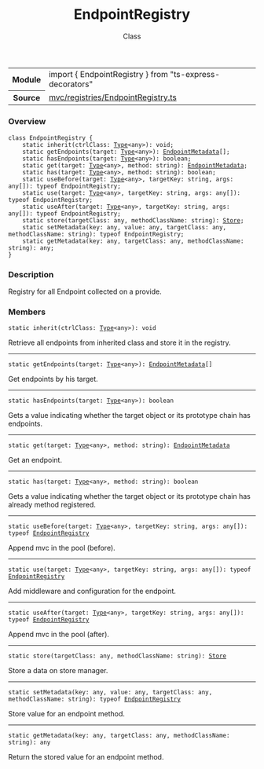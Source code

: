 <header class="symbol-info-header">    <h1 id="endpointregistry">EndpointRegistry</h1>    <label class="symbol-info-type-label class">Class</label>      </header>
<section class="symbol-info">      <table class="is-full-width">        <tbody>        <tr>          <th>Module</th>          <td>            <div class="lang-typescript">                <span class="token keyword">import</span> { EndpointRegistry }                 <span class="token keyword">from</span>                 <span class="token string">"ts-express-decorators"</span>                            </div>          </td>        </tr>        <tr>          <th>Source</th>          <td>            <a href="https://romakita.github.io/ts-express-decorators/#//blob/v2.20.0/src/mvc/registries/EndpointRegistry.ts#L0-L0">                mvc/registries/EndpointRegistry.ts            </a>        </td>        </tr>                </tbody>      </table>    </section>

### Overview

<pre><code class="typescript-lang"><span class="token keyword">class</span> EndpointRegistry <span class="token punctuation">{</span>
    <span class="token keyword">static</span> <span class="token function">inherit</span><span class="token punctuation">(</span>ctrlClass<span class="token punctuation">:</span> <a href="#api/common/core/type"><span class="token">Type</span></a><<span class="token keyword">any</span>><span class="token punctuation">)</span><span class="token punctuation">:</span> <span class="token keyword">void</span><span class="token punctuation">;</span>
    <span class="token keyword">static</span> <span class="token function">getEndpoints</span><span class="token punctuation">(</span>target<span class="token punctuation">:</span> <a href="#api/common/core/type"><span class="token">Type</span></a><<span class="token keyword">any</span>><span class="token punctuation">)</span><span class="token punctuation">:</span> <a href="#api/common/mvc/endpointmetadata"><span class="token">EndpointMetadata</span></a><span class="token punctuation">[</span><span class="token punctuation">]</span><span class="token punctuation">;</span>
    <span class="token keyword">static</span> <span class="token function">hasEndpoints</span><span class="token punctuation">(</span>target<span class="token punctuation">:</span> <a href="#api/common/core/type"><span class="token">Type</span></a><<span class="token keyword">any</span>><span class="token punctuation">)</span><span class="token punctuation">:</span> <span class="token keyword">boolean</span><span class="token punctuation">;</span>
    <span class="token keyword">static</span> <span class="token function">get</span><span class="token punctuation">(</span>target<span class="token punctuation">:</span> <a href="#api/common/core/type"><span class="token">Type</span></a><<span class="token keyword">any</span>><span class="token punctuation">,</span> method<span class="token punctuation">:</span> <span class="token keyword">string</span><span class="token punctuation">)</span><span class="token punctuation">:</span> <a href="#api/common/mvc/endpointmetadata"><span class="token">EndpointMetadata</span></a><span class="token punctuation">;</span>
    <span class="token keyword">static</span> <span class="token function">has</span><span class="token punctuation">(</span>target<span class="token punctuation">:</span> <a href="#api/common/core/type"><span class="token">Type</span></a><<span class="token keyword">any</span>><span class="token punctuation">,</span> method<span class="token punctuation">:</span> <span class="token keyword">string</span><span class="token punctuation">)</span><span class="token punctuation">:</span> <span class="token keyword">boolean</span><span class="token punctuation">;</span>
    <span class="token keyword">static</span> <span class="token function">useBefore</span><span class="token punctuation">(</span>target<span class="token punctuation">:</span> <a href="#api/common/core/type"><span class="token">Type</span></a><<span class="token keyword">any</span>><span class="token punctuation">,</span> targetKey<span class="token punctuation">:</span> <span class="token keyword">string</span><span class="token punctuation">,</span> args<span class="token punctuation">:</span> <span class="token keyword">any</span><span class="token punctuation">[</span><span class="token punctuation">]</span><span class="token punctuation">)</span><span class="token punctuation">:</span> typeof EndpointRegistry<span class="token punctuation">;</span>
    <span class="token keyword">static</span> <span class="token function">use</span><span class="token punctuation">(</span>target<span class="token punctuation">:</span> <a href="#api/common/core/type"><span class="token">Type</span></a><<span class="token keyword">any</span>><span class="token punctuation">,</span> targetKey<span class="token punctuation">:</span> <span class="token keyword">string</span><span class="token punctuation">,</span> args<span class="token punctuation">:</span> <span class="token keyword">any</span><span class="token punctuation">[</span><span class="token punctuation">]</span><span class="token punctuation">)</span><span class="token punctuation">:</span> typeof EndpointRegistry<span class="token punctuation">;</span>
    <span class="token keyword">static</span> <span class="token function">useAfter</span><span class="token punctuation">(</span>target<span class="token punctuation">:</span> <a href="#api/common/core/type"><span class="token">Type</span></a><<span class="token keyword">any</span>><span class="token punctuation">,</span> targetKey<span class="token punctuation">:</span> <span class="token keyword">string</span><span class="token punctuation">,</span> args<span class="token punctuation">:</span> <span class="token keyword">any</span><span class="token punctuation">[</span><span class="token punctuation">]</span><span class="token punctuation">)</span><span class="token punctuation">:</span> typeof EndpointRegistry<span class="token punctuation">;</span>
    <span class="token keyword">static</span> <span class="token function">store</span><span class="token punctuation">(</span>targetClass<span class="token punctuation">:</span> <span class="token keyword">any</span><span class="token punctuation">,</span> methodClassName<span class="token punctuation">:</span> <span class="token keyword">string</span><span class="token punctuation">)</span><span class="token punctuation">:</span> <a href="#api/common/core/store"><span class="token">Store</span></a><span class="token punctuation">;</span>
    <span class="token keyword">static</span> <span class="token function">setMetadata</span><span class="token punctuation">(</span>key<span class="token punctuation">:</span> <span class="token keyword">any</span><span class="token punctuation">,</span> value<span class="token punctuation">:</span> <span class="token keyword">any</span><span class="token punctuation">,</span> targetClass<span class="token punctuation">:</span> <span class="token keyword">any</span><span class="token punctuation">,</span> methodClassName<span class="token punctuation">:</span> <span class="token keyword">string</span><span class="token punctuation">)</span><span class="token punctuation">:</span> typeof EndpointRegistry<span class="token punctuation">;</span>
    <span class="token keyword">static</span> <span class="token function">getMetadata</span><span class="token punctuation">(</span>key<span class="token punctuation">:</span> <span class="token keyword">any</span><span class="token punctuation">,</span> targetClass<span class="token punctuation">:</span> <span class="token keyword">any</span><span class="token punctuation">,</span> methodClassName<span class="token punctuation">:</span> <span class="token keyword">string</span><span class="token punctuation">)</span><span class="token punctuation">:</span> <span class="token keyword">any</span><span class="token punctuation">;</span>
<span class="token punctuation">}</span></code></pre>

### Description

Registry for all Endpoint collected on a provide.

### Members

<div class="method-overview"><pre><code class="typescript-lang"><span class="token keyword">static</span> <span class="token function">inherit</span><span class="token punctuation">(</span>ctrlClass<span class="token punctuation">:</span> <a href="#api/common/core/type"><span class="token">Type</span></a><<span class="token keyword">any</span>><span class="token punctuation">)</span><span class="token punctuation">:</span> <span class="token keyword">void</span></code></pre></div>
Retrieve all endpoints from inherited class and store it in the registry.
<hr />
<div class="method-overview"><pre><code class="typescript-lang"><span class="token keyword">static</span> <span class="token function">getEndpoints</span><span class="token punctuation">(</span>target<span class="token punctuation">:</span> <a href="#api/common/core/type"><span class="token">Type</span></a><<span class="token keyword">any</span>><span class="token punctuation">)</span><span class="token punctuation">:</span> <a href="#api/common/mvc/endpointmetadata"><span class="token">EndpointMetadata</span></a><span class="token punctuation">[</span><span class="token punctuation">]</span></code></pre></div>
Get endpoints by his target.
<hr />
<div class="method-overview"><pre><code class="typescript-lang"><span class="token keyword">static</span> <span class="token function">hasEndpoints</span><span class="token punctuation">(</span>target<span class="token punctuation">:</span> <a href="#api/common/core/type"><span class="token">Type</span></a><<span class="token keyword">any</span>><span class="token punctuation">)</span><span class="token punctuation">:</span> <span class="token keyword">boolean</span></code></pre></div>
Gets a value indicating whether the target object or its prototype chain has endpoints.
<hr />
<div class="method-overview"><pre><code class="typescript-lang"><span class="token keyword">static</span> <span class="token function">get</span><span class="token punctuation">(</span>target<span class="token punctuation">:</span> <a href="#api/common/core/type"><span class="token">Type</span></a><<span class="token keyword">any</span>><span class="token punctuation">,</span> method<span class="token punctuation">:</span> <span class="token keyword">string</span><span class="token punctuation">)</span><span class="token punctuation">:</span> <a href="#api/common/mvc/endpointmetadata"><span class="token">EndpointMetadata</span></a></code></pre></div>
Get an endpoint.
<hr />
<div class="method-overview"><pre><code class="typescript-lang"><span class="token keyword">static</span> <span class="token function">has</span><span class="token punctuation">(</span>target<span class="token punctuation">:</span> <a href="#api/common/core/type"><span class="token">Type</span></a><<span class="token keyword">any</span>><span class="token punctuation">,</span> method<span class="token punctuation">:</span> <span class="token keyword">string</span><span class="token punctuation">)</span><span class="token punctuation">:</span> <span class="token keyword">boolean</span></code></pre></div>
Gets a value indicating whether the target object or its prototype chain has already method registered.
<hr />
<div class="method-overview"><pre><code class="typescript-lang"><span class="token keyword">static</span> <span class="token function">useBefore</span><span class="token punctuation">(</span>target<span class="token punctuation">:</span> <a href="#api/common/core/type"><span class="token">Type</span></a><<span class="token keyword">any</span>><span class="token punctuation">,</span> targetKey<span class="token punctuation">:</span> <span class="token keyword">string</span><span class="token punctuation">,</span> args<span class="token punctuation">:</span> <span class="token keyword">any</span><span class="token punctuation">[</span><span class="token punctuation">]</span><span class="token punctuation">)</span><span class="token punctuation">:</span> typeof <a href="#api/common/mvc/endpointregistry"><span class="token">EndpointRegistry</span></a></code></pre></div>
Append mvc in the pool (before).
<hr />
<div class="method-overview"><pre><code class="typescript-lang"><span class="token keyword">static</span> <span class="token function">use</span><span class="token punctuation">(</span>target<span class="token punctuation">:</span> <a href="#api/common/core/type"><span class="token">Type</span></a><<span class="token keyword">any</span>><span class="token punctuation">,</span> targetKey<span class="token punctuation">:</span> <span class="token keyword">string</span><span class="token punctuation">,</span> args<span class="token punctuation">:</span> <span class="token keyword">any</span><span class="token punctuation">[</span><span class="token punctuation">]</span><span class="token punctuation">)</span><span class="token punctuation">:</span> typeof <a href="#api/common/mvc/endpointregistry"><span class="token">EndpointRegistry</span></a></code></pre></div>
Add middleware and configuration for the endpoint.
<hr />
<div class="method-overview"><pre><code class="typescript-lang"><span class="token keyword">static</span> <span class="token function">useAfter</span><span class="token punctuation">(</span>target<span class="token punctuation">:</span> <a href="#api/common/core/type"><span class="token">Type</span></a><<span class="token keyword">any</span>><span class="token punctuation">,</span> targetKey<span class="token punctuation">:</span> <span class="token keyword">string</span><span class="token punctuation">,</span> args<span class="token punctuation">:</span> <span class="token keyword">any</span><span class="token punctuation">[</span><span class="token punctuation">]</span><span class="token punctuation">)</span><span class="token punctuation">:</span> typeof <a href="#api/common/mvc/endpointregistry"><span class="token">EndpointRegistry</span></a></code></pre></div>
Append mvc in the pool (after).
<hr />
<div class="method-overview"><pre><code class="typescript-lang"><span class="token keyword">static</span> <span class="token function">store</span><span class="token punctuation">(</span>targetClass<span class="token punctuation">:</span> <span class="token keyword">any</span><span class="token punctuation">,</span> methodClassName<span class="token punctuation">:</span> <span class="token keyword">string</span><span class="token punctuation">)</span><span class="token punctuation">:</span> <a href="#api/common/core/store"><span class="token">Store</span></a></code></pre></div>
Store a data on store manager.
<hr />
<div class="method-overview"><pre><code class="typescript-lang"><span class="token keyword">static</span> <span class="token function">setMetadata</span><span class="token punctuation">(</span>key<span class="token punctuation">:</span> <span class="token keyword">any</span><span class="token punctuation">,</span> value<span class="token punctuation">:</span> <span class="token keyword">any</span><span class="token punctuation">,</span> targetClass<span class="token punctuation">:</span> <span class="token keyword">any</span><span class="token punctuation">,</span> methodClassName<span class="token punctuation">:</span> <span class="token keyword">string</span><span class="token punctuation">)</span><span class="token punctuation">:</span> typeof <a href="#api/common/mvc/endpointregistry"><span class="token">EndpointRegistry</span></a></code></pre></div>
Store value for an endpoint method.
<hr />
<div class="method-overview"><pre><code class="typescript-lang"><span class="token keyword">static</span> <span class="token function">getMetadata</span><span class="token punctuation">(</span>key<span class="token punctuation">:</span> <span class="token keyword">any</span><span class="token punctuation">,</span> targetClass<span class="token punctuation">:</span> <span class="token keyword">any</span><span class="token punctuation">,</span> methodClassName<span class="token punctuation">:</span> <span class="token keyword">string</span><span class="token punctuation">)</span><span class="token punctuation">:</span> <span class="token keyword">any</span></code></pre></div>
Return the stored value for an endpoint method.
